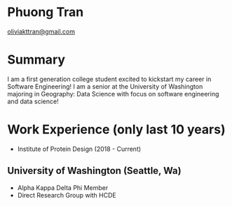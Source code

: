 # Phuong Tran
oliviakttran@gmail.com

# Summary

I am a first generation college student excited to kickstart my career in Software Engineering! I am a senior at the University of Washington majoring in Geography: Data Science with focus on software engineering and data science!

# Work Experience (only last 10 years)
- Institute of Protein Design (2018 - Current)

## University of Washington (Seattle, Wa)  
- Alpha Kappa Delta Phi Member
- Direct Research Group with HCDE
